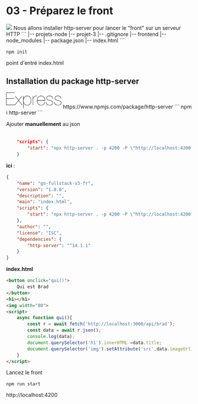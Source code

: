 # 03 - Préparez le front
<img src="./img/expfront.jpg" width="250">  
Nous allons installer http-server pour lancer le "front" sur un serveur HTTP
```
|-- projets-node
        |-- projet-3
            |-- .gitignore
            |-- frontend
                |-- node_modules
                |-- package.json
                |-- index.html
```

```
npm init
```
point d'entré index.html
## Installation du package http-server
<img src="./img/express.svg" width="150">  
https://www.npmjs.com/package/http-server
```
npm i http-server
```

Ajouter __**manuellement**__ au json
```json

    "scripts": {
        "start": "npx http-server . -p 4200 -P \"http://localhost:4200?\"" 
    }
```
**ici** :

```json
{
    "name": "go-fullstack-v3-fr",
    "version": "1.0.0",
    "description": "",
    "main": "index.html",
    "scripts": {
        "start": "npx http-server . -p 4200 -P \"http://localhost:4200?\""
    },
    "author": "",
    "license": "ISC",
    "dependencies": {
        "http-server": "^14.1.1"
    }
}
```
**index.html**
```html
<button onclick="qui()">
    Qui est Brad
</button>
<h1></h1>
<img width="80">
<script>
    async function qui(){
        const r = await fetch('http://localhost:3000/api/brad');
        const data = await r.json();
        console.log(data);
        document.querySelector('h1').innerHTML =data.title;
        document.querySelector('img').setAttribute('src',data.imageUrl);
    }
</script>
```

Lancez le front
```
npm run start
```
http://localhost:4200
